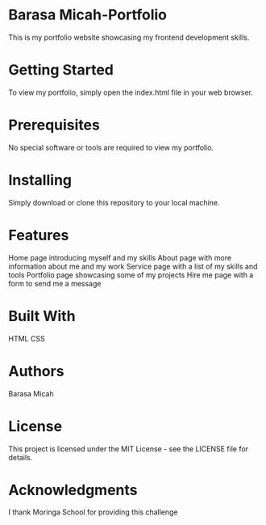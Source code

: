 # Barasa Micah-Portfolio

This is my portfolio website showcasing my frontend development skills.

# Getting Started
To view my portfolio, simply open the index.html file in your web browser.

# Prerequisites
No special software or tools are required to view my portfolio.

# Installing
Simply download or clone this repository to your local machine.

# Features
Home page introducing myself and my skills
About page with more information about me and my work
Service page with a list of my skills and tools
Portfolio page showcasing some of my projects
Hire me page with a form to send me a message

# Built With 
HTML
CSS

# Authors
Barasa Micah

# License
This project is licensed under the MIT License - see the LICENSE file for details.

# Acknowledgments
I thank Moringa School for providing this challenge
